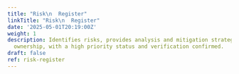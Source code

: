 ```yaml
---
title: "Risk\n  Register"
linkTitle: "Risk\n  Register"
date: '2025-05-01T20:19:00Z'
weight: 1
description: Identifies risks, provides analysis and mitigation strategies, and assigns
  ownership, with a high priority status and verification confirmed.
draft: false
ref: risk-register
---
```


